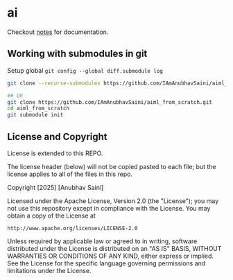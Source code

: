 # ai

Checkout [notes](/notes/index.md) for documentation.


## Working with submodules in git

Setup global `git config --global diff.submodule log`

```bash
git clone --recurse-submodules https://github.com/IAmAnubhavSaini/aiml_from_scratch.git

## OR
git clone https://github.com/IAmAnubhavSaini/aiml_from_scratch.git
cd aiml_from_scratch
git submodule init

```

## License and Copyright

License is extended to this REPO. 

The license header (below) will not be copied pasted to each file; but the license applies to all of the files in this repo.

Copyright [2025] [Anubhav Saini]

Licensed under the Apache License, Version 2.0 (the "License");
you may not use this repository except in compliance with the License.
You may obtain a copy of the License at

    http://www.apache.org/licenses/LICENSE-2.0

Unless required by applicable law or agreed to in writing, software
distributed under the License is distributed on an "AS IS" BASIS,
WITHOUT WARRANTIES OR CONDITIONS OF ANY KIND, either express or implied.
See the License for the specific language governing permissions and
limitations under the License.
